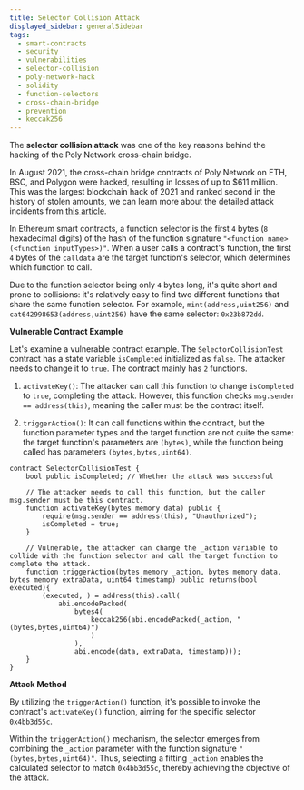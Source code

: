 ```yaml
---
title: Selector Collision Attack
displayed_sidebar: generalSidebar
tags: 
  - smart-contracts
  - security
  - vulnerabilities
  - selector-collision
  - poly-network-hack
  - solidity
  - function-selectors
  - cross-chain-bridge
  - prevention
  - keccak256
---
```


The **selector collision attack** was one of the key reasons behind the hacking of the Poly Network cross-chain bridge.

In August 2021, the cross-chain bridge contracts of Poly Network on ETH, BSC, and Polygon were hacked, resulting in losses of up to $611 million. This was the largest blockchain hack of 2021 and ranked second in the history of stolen amounts, we can learn more about the detailed attack incidents from [this article](https://rekt.news/polynetwork-rekt/).

In Ethereum smart contracts, a function selector is the first `4` bytes (`8` hexadecimal digits) of the hash of the function signature `"<function name>(<function inputTypes>)"`. When a user calls a contract's function, the first `4` bytes of the `calldata` are the target function's selector, which determines which function to call.

Due to the function selector being only `4` bytes long, it's quite short and prone to collisions: it's relatively easy to find two different functions that share the same function selector. For example, `mint(address,uint256)` and `cat642998653(address,uint256)` have the same selector: `0x23b872dd`.

**Vulnerable Contract Example** 

Let's examine a vulnerable contract example. The `SelectorCollisionTest` contract has a state variable `isCompleted` initialized as `false`. The attacker needs to change it to `true`. The contract mainly has `2` functions.

1. `activateKey()`: The attacker can call this function to change `isCompleted` to `true`, completing the attack. However, this function checks `msg.sender == address(this)`, meaning the caller must be the contract itself.

2. `triggerAction()`: It can call functions within the contract, but the function parameter types and the target function are not quite the same: the target function's parameters are `(bytes)`, while the function being called has parameters `(bytes,bytes,uint64)`.

```solidity
contract SelectorCollisionTest {
    bool public isCompleted; // Whether the attack was successful

    // The attacker needs to call this function, but the caller msg.sender must be this contract.
    function activateKey(bytes memory data) public {
        require(msg.sender == address(this), "Unauthorized");
        isCompleted = true;
    }

    // Vulnerable, the attacker can change the _action variable to collide with the function selector and call the target function to complete the attack.
    function triggerAction(bytes memory _action, bytes memory data, bytes memory extraData, uint64 timestamp) public returns(bool executed){
        (executed, ) = address(this).call(
            abi.encodePacked(
                bytes4(
                    keccak256(abi.encodePacked(_action, "(bytes,bytes,uint64)")
                    )
                ),
                abi.encode(data, extraData, timestamp)));
    }
}
```

**Attack Method** 

By utilizing the `triggerAction()` function, it's possible to invoke the contract's `activateKey()` function, aiming for the specific selector `0x4bb3d55c`. 

Within the `triggerAction()` mechanism, the selector emerges from combining the `_action` parameter with the function signature `"(bytes,bytes,uint64)"`. Thus, selecting a fitting `_action` enables the calculated selector to match `0x4bb3d55c`, thereby achieving the objective of the attack.